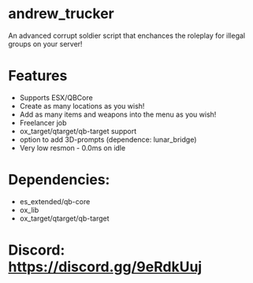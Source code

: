 # andrew_trucker
An advanced corrupt soldier script that enchances the roleplay for illegal groups on your server!

# Features
- Supports ESX/QBCore
- Create as many locations as you wish!
- Add as many items and weapons into the menu as you wish!
- Freelancer job
- ox_target/qtarget/qb-target support
- option to add 3D-prompts (dependence: lunar_bridge)
- Very low resmon - 0.0ms on idle
# Dependencies:
- es_extended/qb-core
- ox_lib
- ox_target/qtarget/qb-target
# Discord: https://discord.gg/9eRdkUuj
